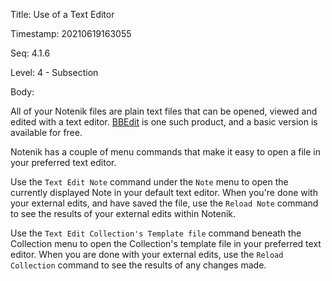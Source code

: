 Title:  Use of a Text Editor

Timestamp: 20210619163055

Seq:    4.1.6

Level:  4 - Subsection

Body: 

All of your Notenik files are plain text files that can be opened, viewed and edited with a text editor. [BBEdit](https://www.barebones.com/products/bbedit/) is one such product, and a basic version is available for free. 

Notenik has a couple of menu commands that make it easy to open a file in your preferred text editor. 

Use the `Text Edit Note` command under the `Note` menu to open the currently displayed Note in your default text editor. When you're done with your external edits, and have saved the file, use the `Reload Note` command to see the results of your external edits within Notenik.

Use the `Text Edit Collection's Template file` command beneath the Collection menu to open the Collection's template file in your preferred text editor. When you are done with your external edits, use the `Reload Collection` command to see the results of any changes made. 
